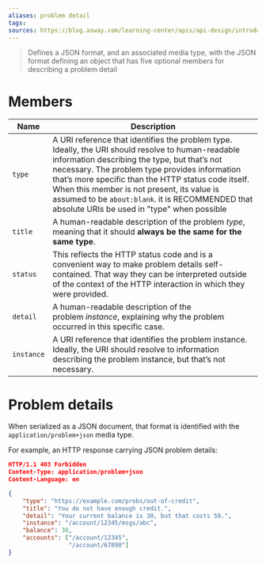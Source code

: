 ```yaml
---
aliases: problem detail
tags: 
sources: https://blog.axway.com/learning-center/apis/api-design/introduction-to-rfc-7807, https://www.rfc-editor.org/rfc/rfc7807, https://www.ietf.org/archive/id/draft-ietf-httpapi-rfc7807bis-04.html
---
```

> Defines a JSON format, and an associated media type, with the JSON format defining an object that has five optional members for describing a problem detail

# Members
Name | Description
---- | ------
`type`|A URI reference that identifies the problem type. Ideally, the URI should resolve to human-readable information describing the type, but that’s not necessary. The problem type provides information that’s more specific than the HTTP status code itself. When this member is not present, its value is assumed to be `about:blank`. it is RECOMMENDED that absolute URIs be used in "type" when possible
`title`|A human-readable description of the problem _type_, meaning that it should **always be the same for the same type**.
`status`|This reflects the HTTP status code and is a convenient way to make problem details self-contained. That way they can be interpreted outside of the context of the HTTP interaction in which they were provided.
`detail`|A human-readable description of the problem _instance_, explaining why the problem occurred in this specific case.
`instance`|A URI reference that identifies the problem instance. Ideally, the URI should resolve to information describing the problem instance, but that’s not necessary.

# Problem details
When serialized as a JSON document, that format is identified with the `application/problem+json` media type.

For example, an HTTP response carrying JSON problem details:
```json
HTTP/1.1 403 Forbidden
Content-Type: application/problem+json
Content-Language: en

{
	"type": "https://example.com/probs/out-of-credit",
	"title": "You do not have enough credit.",
	"detail": "Your current balance is 30, but that costs 50.",
	"instance": "/account/12345/msgs/abc",
	"balance": 30,
	"accounts": ["/account/12345",
				 "/account/67890"]
}
```